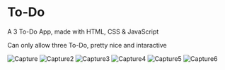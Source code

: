 # To-Do
A 3 To-Do App, made with HTML, CSS &amp; JavaScript

Can only allow three To-Do, pretty nice and intaractive

![Capture](https://user-images.githubusercontent.com/51241762/182174344-1eb84722-b670-4538-b8a0-c36a43c0cf7b.PNG)
![Capture2](https://user-images.githubusercontent.com/51241762/182174452-7045b88f-4262-458c-b48a-5197320c1447.PNG)
![Capture3](https://user-images.githubusercontent.com/51241762/182174492-3c854d7a-1709-43e3-9b98-bf8e789ee41e.PNG)
![Capture4](https://user-images.githubusercontent.com/51241762/182174567-435e66c6-f354-431f-b81b-26c4873e65c0.PNG)
![Capture5](https://user-images.githubusercontent.com/51241762/182174740-90a2cb97-86f7-41b6-914e-4b7f9ba42680.PNG)
![Capture6](https://user-images.githubusercontent.com/51241762/182174797-4f9e7f4b-25f1-46af-88e8-082b82bada9f.PNG)


